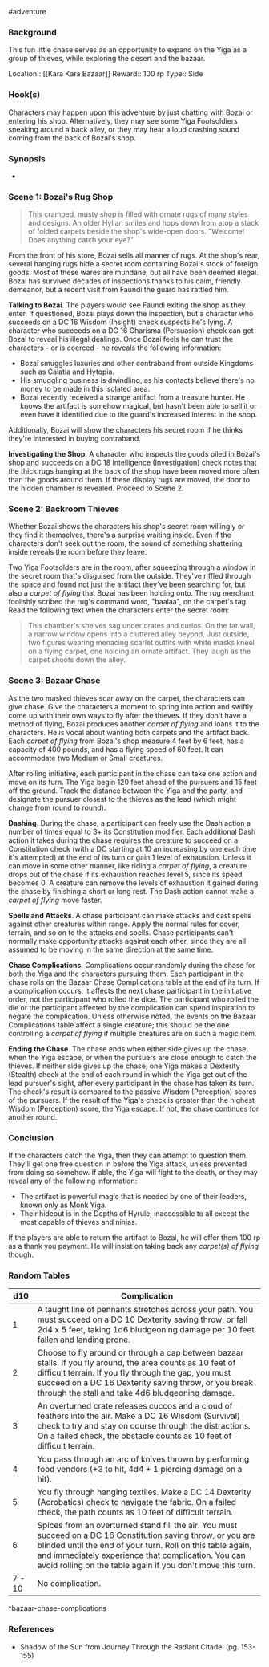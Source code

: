 #adventure 

### Background

This fun little chase serves as an opportunity to expand on the Yiga as a group of thieves, while exploring the desert and the bazaar.

Location:: [[Kara Kara Bazaar]]
Reward:: 100 rp
Type:: Side

### Hook(s)

Characters may happen upon this adventure by just chatting with Bozai or entering his shop. Alternatively, they may see some Yiga Footsoldiers sneaking around a back alley, or they may hear a loud crashing sound coming from the back of Bozai's shop.

### Synopsis

- 

### Scene 1: Bozai's Rug Shop

>This cramped, musty shop is filled with ornate rugs of many styles and designs. An older Hylian smiles and hops down from atop a stack of folded carpets beside the shop's wide-open doors. "Welcome! Does anything catch your eye?"

From the front of his store, Bozai sells all manner of rugs. At the shop's rear, several hanging rugs hide a secret room containing Bozai's stock of foreign goods. Most of these wares are mundane, but all have been deemed illegal. Bozai has survived decades of inspections thanks to his calm, friendly demeanor, but a recent visit from Faundi the guard has rattled him.

**Talking to Bozai**. The players would see Faundi exiting the shop as they enter. If questioned, Bozai plays down the inspection, but a character who succeeds on a DC 16 Wisdom (Insight) check suspects he's lying. A character who succeeds on a DC 16 Charisma (Persuasion) check can get Bozai to reveal his illegal dealings. Once Bozai feels he can trust the characters - or is coerced - he reveals the following information:

* Bozai smuggles luxuries and other contraband from outside Kingdoms such as Calatia and Hytopia.
* His smuggling business is dwindling, as his contacts believe there's no money to be made in this isolated area.
* Bozai recently received a strange artifact from a treasure hunter. He knows the artifact is somehow magical, but hasn't been able to sell it or even have it identified due to the guard's increased interest in the shop.

Additionally, Bozai will show the characters his secret room if he thinks they're interested in buying contraband.

**Investigating the Shop**. A character who inspects the goods piled in Bozai's shop and succeeds on a DC 18 Intelligence (Investigation) check notes that the thick rugs hanging at the back of the shop have been moved more often than the goods around them. If these display rugs are moved, the door to the hidden chamber is revealed. Proceed to Scene 2.

### Scene 2: Backroom Thieves

Whether Bozai shows the characters his shop's secret room willingly or they find it themselves, there's a surprise waiting inside. Even if the characters don't seek out the room, the sound of something shattering inside reveals the room before they leave.

Two Yiga Footsolders are in the room, after squeezing through a window in the secret room that's disguised from the outside. They've riffled through the space and found not just the artifact they've been searching for, but also a *carpet of flying* that Bozai has been holding onto. The rug merchant foolishly scribed the rug's command word, "baalaa", on the carpet's tag. Read the following text when the characters enter the secret room:

>This chamber's shelves sag under crates and curios. On the far wall, a narrow window opens into a cluttered alley beyond. Just outside, two figures wearing menacing scarlet outfits with white masks kneel on a flying carpet, one holding an ornate artifact. They laugh as the carpet shoots down the alley.

### Scene 3: Bazaar Chase

As the two masked thieves soar away on the carpet, the characters can give chase. Give the characters a moment to spring into action and swiftly come up with their own ways to fly after the thieves. If they don't have a method of flying, Bozai produces another *carpet of flying* and loans it to the characters. He is vocal about wanting both carpets and the artifact back. Each *carpet of flying* from Bozai's shop measure 4 feet by 6 feet, has a capacity of 400 pounds, and has a flying speed of 60 feet. It can accommodate two Medium or Small creatures.

After rolling initiative, each participant in the chase can take one action and move on its turn. The Yiga begin 120 feet ahead of the pursuers and 15 feet off the ground. Track the distance between the Yiga and the party, and designate the pursuer closest to the thieves as the lead (which might change from round to round).

**Dashing**. During the chase, a participant can freely use the Dash action a number of times equal to 3+ its Constitution modifier. Each additional Dash action it takes during the chase requires the creature to succeed on a Constitution check (with a DC starting at 10 an increasing by one each time it's attempted) at the end of its turn or gain 1 level of exhaustion. Unless it can move in some other manner, like riding a *carpet of flying*, a creature drops out of the chase if its exhaustion reaches level 5, since its speed becomes 0. A creature can remove the levels of exhaustion it gained during the chase by finishing a short or long rest. The Dash action cannot make a *carpet of flying* move faster.

**Spells and Attacks**. A chase participant can make attacks and cast spells against other creatures within range. Apply the normal rules for cover, terrain, and so on to the attacks and spells. Chase participants can't normally make opportunity attacks against each other, since they are all assumed to be moving in the same direction at the same time.

**Chase Complications**. Complications occur randomly during the chase for both the Yiga and the characters pursuing them. Each participant in the chase rolls on the Bazaar Chase Complications table at the end of its turn. If a complication occurs, it affects the next chase participant in the initiative order, not the participant who rolled the dice. The participant who rolled the die or the participant affected by the complication can spend inspiration to negate the complication. Unless otherwise noted, the events on the Bazaar Complications table affect a single creature; this should be the one controlling a *carpet of flying* if multiple creatures are on such a magic item.

**Ending the Chase**. The chase ends when either side gives up the chase, when the Yiga escape, or when the pursuers are close enough to catch the thieves. If neither side gives up the chase, one Yiga makes a Dexterity (Stealth) check at the end of each round in which the Yiga get out of the lead pursuer's sight, after every participant in the chase has taken its turn. The check's result is compared to the passive Wisdom (Perception) scores of the pursuers. If the result of the Yiga's check is greater than the highest Wisdom (Perception) score, the Yiga escape. If not, the chase continues for another round.

### Conclusion

If the characters catch the Yiga, then they can attempt to question them. They'll get one free question in before the Yiga attack, unless prevented from doing so somehow. If able, the Yiga will fight to the death, or they may reveal any of the following information:

* The artifact is powerful magic that is needed by one of their leaders, known only as Monk Yiga.
* Their hideout is in the Depths of Hyrule, inaccessible to all except the most capable of thieves and ninjas.

If the players are able to return the artifact to Bozai, he will offer them 100 rp as a thank you payment. He will insist on taking back any *carpet(s) of flying* though.

### Random Tables

| d10 | Complication                                                                                                                                                                                                                                                                     |
| --- | -------------------------------------------------------------------------------------------------------------------------------------------------------------------------------------------------------------------------------------------------------------------------------- |
| 1   | A taught line of pennants stretches across your path. You must succeed on a DC 10 Dexterity saving throw, or fall 2d4 x 5 feet, taking 1d6 bludgeoning damage per 10 feet fallen and landing prone.                                                                              |
| 2   | Choose to fly around or through a cap between bazaar stalls. If you fly around, the area counts as 10 feet of difficult terrain. If you fly through the gap, you must succeed on a DC 16 Dexterity saving throw, or you break through the stall and take 4d6 bludgeoning damage. |
| 3   | An overturned crate releases cuccos and a cloud of feathers into the air. Make a DC 16 Wisdom (Survival) check to try and stay on course through the distractions. On a failed check, the obstacle counts as 10 feet of difficult terrain.                                                                                                                                                                                                                                                                                 |
| 4   | You pass through an arc of knives thrown by performing food vendors (+3 to hit, 4d4 + 1 piercing damage on a hit).                                                                                                                                                                                                                                                                                 |
| 5   | You fly through hanging textiles. Make a DC 14 Dexterity (Acrobatics) check to navigate the fabric. On a failed check, the path counts as 10 feet of difficult terrain.                                                                                                                                                                                                                                                                                 |
| 6   | Spices from an overturned stand fill the air. You must succeed on a DC 16 Constitution saving throw, or you are blinded until the end of your turn. Roll on this table again, and immediately experience that complication. You can avoid rolling on the table again if you don't move this turn.                                                                                                                                                                                                                                                                                 |
| 7 - 10 |      No complication.                                                                                                                                                                                                                                                                             |
^bazaar-chase-complications

### References

* Shadow of the Sun from Journey Through the Radiant Citadel (pg. 153-155)
